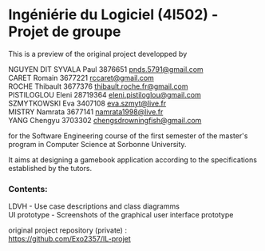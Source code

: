 # Ingéniérie du Logiciel (4I502) - Projet de groupe

This is a preview of the original project developped by  

NGUYEN DIT SYVALA Paul  3876651 pnds.5791@gmail.com  
CARET Romain  3677221 rccaret@gmail.com  
ROCHE Thibault  3677376 thibault.roche.fr@gmail.com  
PISTILOGLOU Eleni 28719364 eleni.pistiloglou@gmail.com  
SZMYTKOWSKI Eva  3407108  eva.szmyt@live.fr  
MISTRY Namrata  3677141 namrata1998@live.fr  
YANG Chengyu 3703302 chengsdrowningfish@gmail.com  

for the Software Engineering course of the first semester of the master's program in Computer Science at Sorbonne University. 

It aims at designing a gamebook application according to the specifications established by the tutors.  
  
  
  

### Contents:
LDVH - Use case descriptions and class diagramms  
UI prototype - Screenshots of the graphical user interface prototype  
  
  
  

original project repository (private) :  
https://github.com/Exo2357/IL-projet
